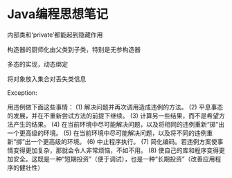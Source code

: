 # Java编程思想笔记

内部类和‘private’都能起到隐藏作用

构造器的厨师化由父类到子类，特别是无参构造器


多态的实现，动态绑定

将对象放入集合对丢失类信息


Exception: 

用违例做下面这些事情：
(1) 解决问题并再次调用造成违例的方法。
(2) 平息事态的发展，并在不重新尝试方法的前提下继续。
(3) 计算另一些结果，而不是希望方法产生的结果。
(4) 在当前环境中尽可能解决问题，以及将相同的违例重新“掷”出一个更高级的环境。
(5) 在当前环境中尽可能解决问题，以及将不同的违例重新“掷”出一个更高级的环境。
(6) 中止程序执行。
(7) 简化编码。若违例方案使事情变得更加复杂，那就会令人非常烦恼，不如不用。
(8) 使自己的库和程序变得更加安全。这既是一种“短期投资”（便于调试），也是一种“长期投资”（改善应用程序的健壮性）